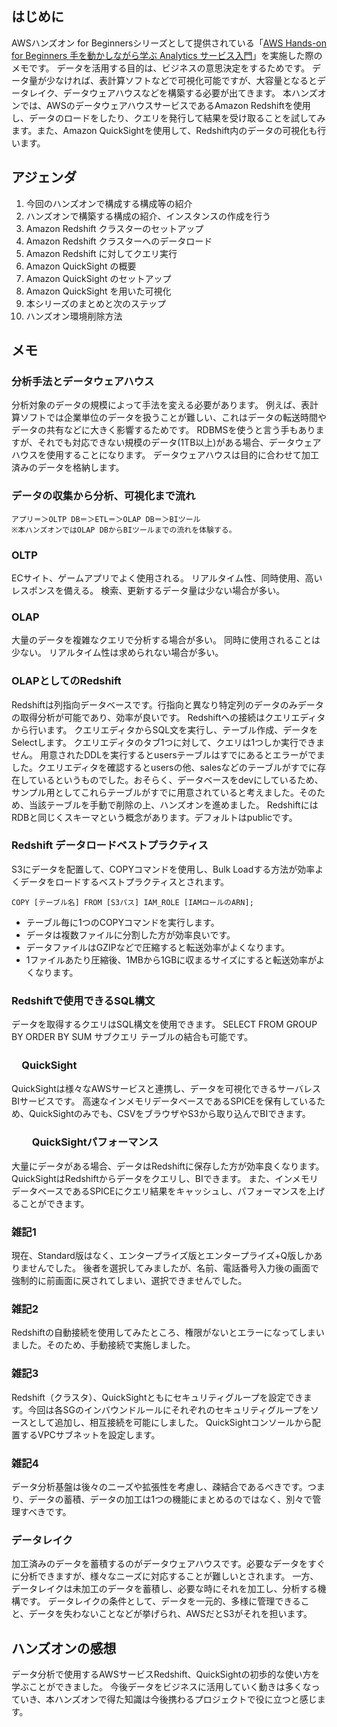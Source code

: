 <!--
title:   AWS Hands-on for Beginners　手を動かしなら学ぶ Analytics サービス入門：学習メモ
tags:    AWS,Redshift,QuickSight,ハンズオン
id:      ae7ecee4c53b85314560
private: false
-->

## はじめに

AWSハンズオン for Beginnersシリーズとして提供されている「[AWS Hands-on for Beginners 手を動かしながら学ぶ Analytics サービス入門](https://pages.awscloud.com/JAPAN-event-OE-Hands-on-for-Beginners-Analytics-2022-reg-event.html?trk=aws_introduction_page)」を実施した際のメモです。
データを活用する目的は、ビジネスの意思決定をするためです。
データ量が少なければ、表計算ソフトなどで可視化可能ですが、大容量となるとデータレイク、データウェアハウスなどを構築する必要が出てきます。
本ハンズオンでは、AWSのデータウェアハウスサービスであるAmazon Redshiftを使用し、データのロードをしたり、クエリを発行して結果を受け取ることを試してみます。また、Amazon QuickSightを使用して、Redshift内のデータの可視化も行います。

## アジェンダ

1. 今回のハンズオンで構成する構成等の紹介
2. ハンズオンで構築する構成の紹介、インスタンスの作成を行う
3. Amazon Redshift クラスターのセットアップ
4. Amazon Redshift クラスターへのデータロード
5. Amazon Redshift に対してクエリ実行
6. Amazon QuickSight の概要
7. Amazon QuickSight のセットアップ
8. Amazon QuickSight を用いた可視化
9. 本シリーズのまとめと次のステップ
10. ハンズオン環境削除方法

## メモ

### 分析手法とデータウェアハウス

分析対象のデータの規模によって手法を変える必要があります。
例えば、表計算ソフトでは企業単位のデータを扱うことが難しい、これはデータの転送時間やデータの共有などに大きく影響するためです。
RDBMSを使うと言う手もありますが、それでも対応できない規模のデータ(1TB以上)がある場合、データウェアハウスを使用することになります。
データウェアハウスは目的に合わせて加工済みのデータを格納します。

### データの収集から分析、可視化まで流れ

```
アプリ＝＞OLTP DB＝＞ETL＝＞OLAP DB＝＞BIツール
※本ハンズオンではOLAP DBからBIツールまでの流れを体験する。
```

### OLTP

ECサイト、ゲームアプリでよく使用される。
リアルタイム性、同時使用、高いレスポンスを備える。
検索、更新するデータ量は少ない場合が多い。

### OLAP

大量のデータを複雑なクエリで分析する場合が多い。
同時に使用されることは少ない。
リアルタイム性は求められない場合が多い。

### OLAPとしてのRedshift

Redshiftは列指向データベースです。行指向と異なり特定列のデータのみデータの取得分析が可能であり、効率が良いです。
Redshiftへの接続はクエリエディタから行います。
クエリエディタからSQL文を実行し、テーブル作成、データをSelectします。
クエリエディタのタブ1つに対して、クエリは1つしか実行できません。
用意されたDDLを実行するとusersテーブルはすでにあるとエラーがでました。クエリエディタを確認するとusersの他、salesなどのテーブルがすでに存在しているというものでした。おそらく、データベースをdevにしているため、サンプル用としてこれらテーブルがすでに用意されていると考えました。そのため、当該テーブルを手動で削除の上、ハンズオンを進めました。
RedshiftにはRDBと同じくスキーマという概念があります。デフォルトはpublicです。

### Redshift データロードベストプラクティス

S3にデータを配置して、COPYコマンドを使用し、Bulk Loadする方法が効率よくデータをロードするベストプラクティスとされます。

```
COPY [テーブル名] FROM [S3パス] IAM_ROLE [IAMロールのARN];
```

- テーブル毎に1つのCOPYコマンドを実行します。
- データは複数ファイルに分割した方が効率良いです。
- データファイルはGZIPなどで圧縮すると転送効率がよくなります。
- 1ファイルあたり圧縮後、1MBから1GBに収まるサイズにすると転送効率がよくなります。

### Redshiftで使用できるSQL構文

データを取得するクエリはSQL構文を使用できます。
SELECT
FROM
GROUP BY
ORDER BY
SUM
サブクエリ
テーブルの結合も可能です。

### 　QuickSight

QuickSightは様々なAWSサービスと連携し、データを可視化できるサーバレスBIサービスです。
高速なインメモリデータベースであるSPICEを保有しているため、QuickSightのみでも、CSVをブラウザやS3から取り込んでBIできます。

### 　　QuickSightパフォーマンス

大量にデータがある場合、データはRedshiftに保存した方が効率良くなります。QuickSightはRedshiftからデータをクエリし、BIできます。
また、インメモリデータベースであるSPICEにクエリ結果をキャッシュし、パフォーマンスを上げることができます。

### 雑記1

現在、Standard版はなく、エンタープライズ版とエンタープライズ+Q版しかありませんでした。
後者を選択してみましたが、名前、電話番号入力後の画面で強制的に前画面に戻されてしまい、選択できませんでした。

### 雑記2

Redshiftの自動接続を使用してみたところ、権限がないとエラーになってしまいました。そのため、手動接続で実施しました。

### 雑記3

Redshift（クラスタ）、QuickSightともにセキュリティグループを設定できます。今回は各SGのインバウンドルールにそれぞれのセキュリティグループをソースとして追加し、相互接続を可能にしました。
QuickSightコンソールから配置するVPCサブネットを設定します。

### 雑記4

データ分析基盤は後々のニーズや拡張性を考慮し、疎結合であるべきです。つまり、データの蓄積、データの加工は1つの機能にまとめるのではなく、別々で管理すべきです。

### データレイク

加工済みのデータを蓄積するのがデータウェアハウスです。必要なデータをすぐに分析できますが、様々なニーズに対応することが難しいとされます。
一方、データレイクは未加工のデータを蓄積し、必要な時にそれを加工し、分析する機構です。
データレイクの条件として、データを一元的、多様に管理できること、データを失わないことなどが挙げられ、AWSだとS3がそれを担います。

## ハンズオンの感想

データ分析で使用するAWSサービスRedshift、QuickSightの初歩的な使い方を学ぶことができました。
今後データをビジネスに活用していく動きは多くなっていき、本ハンズオンで得た知識は今後携わるプロジェクトで役に立つと感じます。